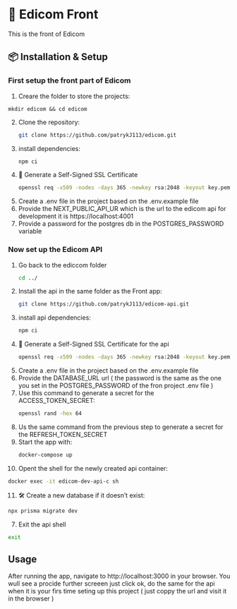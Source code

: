 # 🚀 Edicom Front

This is the front of Edicom

## 📦 Installation & Setup

### First setup the front part of Edicom 
1. Creare the folder to store the projects:
```bask
mkdir edicom && cd edicom
```
2. Clone the repository:
   ```bash
   git clone https://github.com/patrykJ113/edicom.git
   ```
3. install dependencies:
   ```bash
   npm ci
   ```
4. 🔐 Generate a Self-Signed SSL Certificate
   ```bash
   openssl req -x509 -nodes -days 365 -newkey rsa:2048 -keyout key.pem -out cert.pem -subj "/C=US/ST=State/L=City/O=Organization/CN=localhost"
   ```
5. Create a .env file in the project based on the .env.example file
6. Provide the NEXT_PUBLIC_API_UR which is the url to the edicom api for development it is https://localhost:4001
7. Provide a password for the postgres db in the POSTGRES_PASSWORD variable

### Now set up the Edicom API 

1. Go back to the ediccom folder
   ```bash
   cd ../
   ```
2. Install the api in the same folder as the Front app:
   ```bash
   git clone https://github.com/patrykJ113/edicom-api.git
   ```
3. install api dependencies:
   ```bash
   npm ci
   ```
4. 🔐 Generate a Self-Signed SSL Certificate for the api 
   ```bash
   openssl req -x509 -nodes -days 365 -newkey rsa:2048 -keyout key.pem -out cert.pem -subj "/C=US/ST=State/L=City/O=Organization/CN=localhost"
   ```
5. Create a .env file in the project based on the .env.example file
6. Provide the DATABASE_URL url ( the password is the same as the one you set in the POSTGRES_PASSWORD of the fron project .env file )
7. Use this command to generate a secret for the ACCESS_TOKEN_SECRET:
   ```bash
   openssl rand -hex 64
   ```
8. Us the same command from the previous step to generate a secret for the REFRESH_TOKEN_SECRET
9. Start the app with:
   ```bash
   docker-compose up
   ```
10. Opent the shell for the newly created api container:
```bash
docker exec -it edicom-dev-api-c sh
```
11. 🛠️ Create a new database if it doesn’t exist:
   ```bash
   npx prisma migrate dev
   ```
7. Exit the api shell
```bash
exit
```

## Usage

After running the app, navigate to http://localhost:3000 in your browser. You wull see a procide further screeen just click ok, do the same for the api when it is your firs time seting up this project ( just coppy the url and visit it in the browser )
